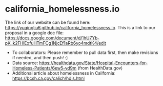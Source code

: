 # california_homelessness.io
The link of our website can be found here: https://yuqingliu6.github.io/california_homelessness.io.
This is a link to our proposal in a google doc file: https://docs.google.com/document/d/1hU7Yb-pK_k2FHlExfuHTmFCg1NjcEf1aRb6yo4mdtK4/edit

* To collaborators: Please remember to pull data first, then make revisions if needed, and then push! :)
* Data source:  https://healthdata.gov/State/Hospital-Encounters-for-Homeless-Patients/6ew5-yd9m (from HealthData.gov)
* Additional article about homelessness in California: https://bcsh.ca.gov/calich/hdis.html
